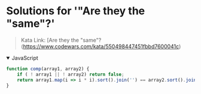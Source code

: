 # Solutions for '"Are they the "same"?'

> Kata Link: [Are they the "same"?(https://www.codewars.com/kata/550498447451fbbd7600041c)

<details open>
<summary>JavaScript</summary>
<p>

```js
function comp(array1, array2) {
    if ( ! array1 || ! array2) return false;
    return array1.map(i => i * i).sort().join('') == array2.sort().join('');
}
```

</p>
</details>
